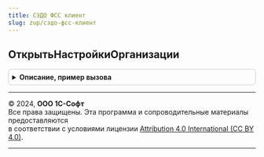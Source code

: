 ```yaml
---
title: СЭДО ФСС клиент
slug: zup/сэдо-фсс-клиент
---
```



## ОткрытьНастройкиОрганизации
<details style="margin: 1em 0; padding: 0.5em; border: 1px solid #ccc; border-radius: 6px;">

<summary style="font-weight: bold; cursor: pointer;">Описание, пример вызова</summary>

```bsl

// Открывает форму настроек организации в части социального ЭДО.
//
// Параметры:
//   Организация - СправочникСсылка.Организации - Организация, для которой необходимо показать настройки.
//
Процедура ОткрытьНастройкиОрганизации(Организация) Экспорт
```

Пример вызова
```bsl
СЭДОФССКлиент.ОткрытьНастройкиОрганизации(Организация) 
```
</details>

---

© 2024, **ООО 1С-Софт**  
Все права защищены. Эта программа и сопроводительные материалы предоставляются  
в соответствии с условиями лицензии [Attribution 4.0 International (CC BY 4.0)](https://creativecommons.org/licenses/by/4.0/legalcode).

---
